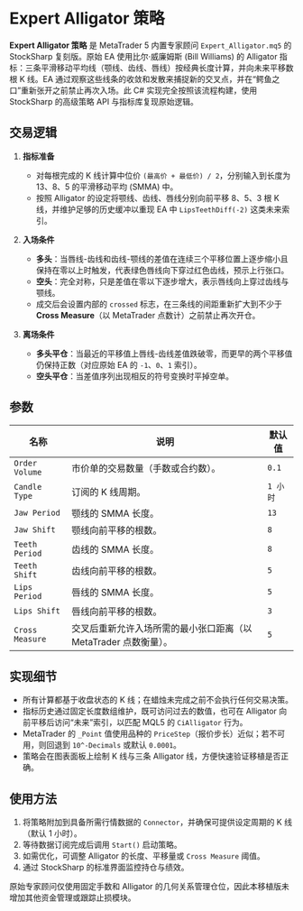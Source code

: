 # Expert Alligator 策略

**Expert Alligator 策略** 是 MetaTrader 5 内置专家顾问 `Expert_Alligator.mq5` 的 StockSharp 复刻版。原始 EA 使用比尔·威廉姆斯 (Bill Williams) 的 Alligator 指标：三条平滑移动平均线（颚线、齿线、唇线）按经典长度计算，并向未来平移数根 K 线。EA 通过观察这些线条的收敛和发散来捕捉新的交叉点，并在“鳄鱼之口”重新张开之前禁止再次入场。此 C# 实现完全按照该流程构建，使用 StockSharp 的高级策略 API 与指标库复现原始逻辑。

## 交易逻辑

1. **指标准备**
   - 对每根完成的 K 线计算中位价 `(最高价 + 最低价) / 2`，分别输入到长度为 13、8、5 的平滑移动平均 (SMMA) 中。
   - 按照 Alligator 的设定将颚线、齿线、唇线分别向前平移 8、5、3 根 K 线，并维护足够的历史缓冲以重现 EA 中 `LipsTeethDiff(-2)` 这类未来索引。

2. **入场条件**
   - **多头**：当唇线-齿线和齿线-颚线的差值在连续三个平移位置上逐步缩小且保持在零以上时触发，代表绿色唇线向下穿过红色齿线，预示上行张口。
   - **空头**：完全对称，只是差值在零以下逐步增大，表示唇线向上穿过齿线与颚线。
   - 成交后会设置内部的 `crossed` 标志，在三条线的间距重新扩大到不少于 **Cross Measure**（以 MetaTrader 点数计）之前禁止再次开仓。

3. **离场条件**
   - **多头平仓**：当最近的平移值上唇线-齿线差值跌破零，而更早的两个平移值仍保持正数（对应原始 EA 的 `-1`、`0`、`1` 索引）。
   - **空头平仓**：当差值序列出现相反的符号变换时平掉空单。

## 参数

| 名称 | 说明 | 默认值 |
| ---- | ---- | ------ |
| `Order Volume` | 市价单的交易数量（手数或合约数）。 | `0.1` |
| `Candle Type` | 订阅的 K 线周期。 | `1 小时` |
| `Jaw Period` | 颚线的 SMMA 长度。 | `13` |
| `Jaw Shift` | 颚线向前平移的根数。 | `8` |
| `Teeth Period` | 齿线的 SMMA 长度。 | `8` |
| `Teeth Shift` | 齿线向前平移的根数。 | `5` |
| `Lips Period` | 唇线的 SMMA 长度。 | `5` |
| `Lips Shift` | 唇线向前平移的根数。 | `3` |
| `Cross Measure` | 交叉后重新允许入场所需的最小张口距离（以 MetaTrader 点数衡量）。 | `5` |

## 实现细节

- 所有计算都基于收盘状态的 K 线；在蜡烛未完成之前不会执行任何交易决策。
- 指标历史通过固定长度数组维护，既可访问过去的数值，也可在 Alligator 向前平移后访问“未来”索引，以匹配 MQL5 的 `CiAlligator` 行为。
- MetaTrader 的 `_Point` 值使用品种的 `PriceStep`（报价步长）近似；若不可用，则回退到 `10^-Decimals` 或默认 `0.0001`。
- 策略会在图表面板上绘制 K 线与三条 Alligator 线，方便快速验证移植是否正确。

## 使用方法

1. 将策略附加到具备所需行情数据的 `Connector`，并确保可提供设定周期的 K 线（默认 1 小时）。
2. 等待数据订阅完成后调用 `Start()` 启动策略。
3. 如需优化，可调整 Alligator 的长度、平移量或 `Cross Measure` 阈值。
4. 通过 StockSharp 的标准界面监控持仓与绩效。

原始专家顾问仅使用固定手数和 Alligator 的几何关系管理仓位，因此本移植版未增加其他资金管理或跟踪止损模块。
